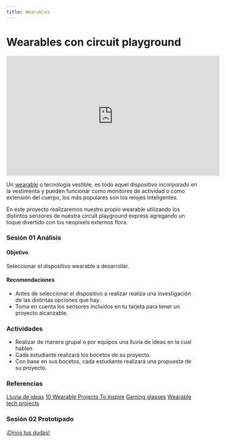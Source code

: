 ```yaml
---
title: Wearables
---
```


# Wearables con circuit playground 

<iframe width="560" height="315" src="https://www.youtube.com/embed/wy8igdGP5UM" frameborder="0" allow="accelerometer; autoplay; encrypted-media; gyroscope; picture-in-picture" allowfullscreen></iframe>

Un [wearable](https://es.wikipedia.org/wiki/Tecnolog%C3%ADa_vestible) o tecnología vestible, es todo aquel dispositivo incorporado en la vestimenta y pueden funcionar como monitores de actividad o como extensión del cuerpo, los más populares son los relojes inteligentes.

En este proyecto realizaremos nuestro propio wearable utilizando los distintos sensores de nuestra circuit playground express agregando un toque divertido con los neopixels externos flora.

### Sesión 01 Análisis 
#### Objetivo 
Seleccionar el dispositivo wearable a desarrollar.
#### Recomendaciones
+ Antes de seleccionar el dispositivo a realizar realiza una investigación de las distintas opciones que hay.
+ Toma en cuenta los sensores incluidos en tu tarjeta para tener un proyecto alcanzable.
### Actividades 
+ Realizar de manera grupal o por equipos una lluvia de ideas en la cual hablen  
+ Cada estudiante realizará los bocetos de su proyecto.
+ Con base en sus bocetos, cada estudiante realizará una propuesta de su proyecto.

### Referencias 
[Lluvia de ideas](https://es.wikipedia.org/wiki/Lluvia_de_ideas#:~:text=La%20lluvia%20de%20ideas%2Ces,originales%20en%20un%20ambiente%20relajado.)
[10 Wearable Projects To Inspire](https://makezine.com/2018/11/13/10-wearable-projects-to-inspire-and-amuse/)
[Gaming glasses](https://www.instructables.com/id/Wearable-Gaming-Glasses-and-Wireless-Gaming-Glove/)
[Wearable tech projects](https://store.rpipress.cc/collections/books/products/wearable-tech-projects-2019)


### Sesión 02 Prototipado



<a class="btn btn-primary" target="_blank" href="http://www.makermex.com/forum/makercademy-124">¡Dinos tus dudas!</a>
